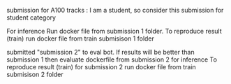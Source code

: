 submission for  A100 tracks  : I am a student, so  consider this submission for student category

For inference Run   docker file   from submission 1  folder.
To reproduce result (train)   run   docker file  from  train submisison 1  folder

submitted  "submission 2" to eval bot. If results will be better than submission 1 then   evaluate   dockerfile from  submission 2  for inference
To reproduce result (train) for  submission 2   run   docker file  from  train submisison 2  folder
